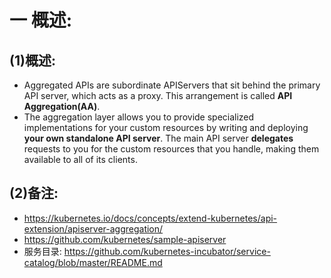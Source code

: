 # 一 概述:
## (1)概述:
- Aggregated APIs are subordinate APIServers that sit behind the primary API server, which acts as a proxy. This arrangement is called **API Aggregation(AA)**.
- The aggregation layer allows you to provide specialized implementations for your custom resources by writing and deploying **your own standalone API server**. The main API server **delegates** requests to you for the custom resources that you handle, making them available to all of its clients.

## (2)备注:
- https://kubernetes.io/docs/concepts/extend-kubernetes/api-extension/apiserver-aggregation/
- https://github.com/kubernetes/sample-apiserver
- 服务目录: https://github.com/kubernetes-incubator/service-catalog/blob/master/README.md
